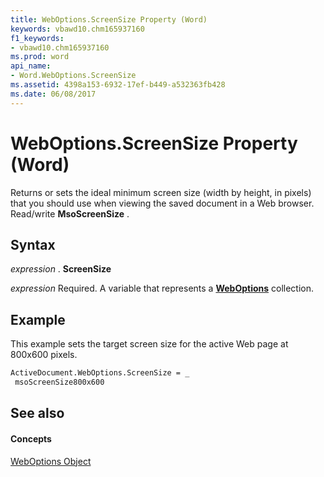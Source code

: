 ```yaml
---
title: WebOptions.ScreenSize Property (Word)
keywords: vbawd10.chm165937160
f1_keywords:
- vbawd10.chm165937160
ms.prod: word
api_name:
- Word.WebOptions.ScreenSize
ms.assetid: 4398a153-6932-17ef-b449-a532363fb428
ms.date: 06/08/2017
---
```



# WebOptions.ScreenSize Property (Word)

Returns or sets the ideal minimum screen size (width by height, in pixels) that you should use when viewing the saved document in a Web browser. Read/write  **MsoScreenSize** .


## Syntax

 _expression_ . **ScreenSize**

 _expression_ Required. A variable that represents a **[WebOptions](Word.WebOptions.md)** collection.


## Example

This example sets the target screen size for the active Web page at 800x600 pixels.


```vb
ActiveDocument.WebOptions.ScreenSize = _ 
 msoScreenSize800x600
```


## See also


#### Concepts


[WebOptions Object](Word.WebOptions.md)

